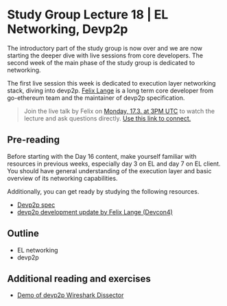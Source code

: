 # Study Group Lecture 18 | EL Networking, Devp2p

The introductory part of the study group is now over and we are now starting the deeper dive with live sessions from core developers. The second week of the main phase of the study group is dedicated to networking. 

The first live session this week is dedicated to execution layer networking stack, diving into devp2p. [Felix Lange](https://github.com/fjl) is a long term core developer from go-ethereum team and the maintainer of devp2p specification. 

> Join the live talk by Felix on [Monday, 17.3. at 3PM UTC](https://www.timeanddate.com/worldclock/converter.html?iso=20250317T150000&p1=1440&p2=37&p3=136&p4=237&p5=923&p6=204&p7=671&p8=16&p9=41&p10=107&p11=28) to watch the lecture and ask questions directly. [Use this link to connect.](https://meet.ethereum.org/eps-office-hours) 


## Pre-reading

Before starting with the Day 16 content, make yourself familiar with resources in previous weeks, especially day 3 on EL and day 7 on EL client. You should have general understanding of the execution layer and basic overview of its networking capabilities. 

Additionally, you can get ready by studying the following resources.

- [Devp2p spec](https://github.com/ethereum/devp2p)
- [devp2p development update by Felix Lange (Devcon4)](https://www.youtube.com/watch?v=N2VTqUZRxjY)

## Outline

- EL networking
- devp2p

## Additional reading and exercises

- [Demo of devp2p Wireshark Dissector](https://www.youtube.com/watch?v=AhE4KbV-f1w)
